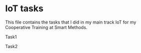 # IoT tasks
This file contains the tasks that I did in my main track IoT for my Cooperative Training at Smart Methods. 

Task1


Task2
